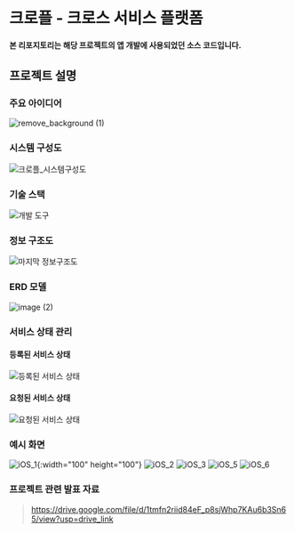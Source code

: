 # 크로플 - 크로스 서비스 플랫폼
#### 본 리포지토리는 해당 프로젝트의 앱 개발에 사용되었던 소스 코드입니다.

## 프로젝트 설명
### 주요 아이디어
![remove_background (1)](https://github.com/user-attachments/assets/a3147dd2-de53-4c4a-942d-aa35c540bcfc)

### 시스템 구성도
![크로플_시스템구성도](https://github.com/user-attachments/assets/2834920d-8304-4e7e-a513-9d93257b47d7)

### 기술 스택
![개발 도구](https://github.com/user-attachments/assets/f0f6c9e4-7945-4cd7-a823-aa5aad80249e)

### 정보 구조도
![마지막 정보구조도](https://github.com/user-attachments/assets/06051194-0ff7-47d3-b1a7-b8b9ee3e4cd3)

### ERD 모델
![image (2)](https://github.com/user-attachments/assets/a24948f2-3749-4554-a681-37749b043a86)

### 서비스 상태 관리

#### 등록된 서비스 상태
![등록된 서비스 상태](https://github.com/user-attachments/assets/59c7b993-3d97-4bbb-b2d8-e7daa16ee48a)

#### 요청된 서비스 상태
![요청된 서비스 상태](https://github.com/user-attachments/assets/5b886261-c75b-4163-ad99-f7b10a2b36c1)

### 예시 화면
![iOS_1](https://github.com/user-attachments/assets/2bfb6e96-4e3c-4914-bd75-d970854d8133){:width="100" height="100"}
![iOS_2](https://github.com/user-attachments/assets/2a9ef89b-2f2c-4b80-8e07-7e7bafe12bef)
![iOS_3](https://github.com/user-attachments/assets/0126c7b2-f173-408d-a50c-452736549cce)
![iOS_5](https://github.com/user-attachments/assets/f1cc434e-2031-4a26-bbcc-f3b07429368f)
![iOS_6](https://github.com/user-attachments/assets/5c387a56-d691-4c99-aef1-d213ae264ce4)

### 프로젝트 관련 발표 자료
> https://drive.google.com/file/d/1tmfn2riid84eF_p8sjWhp7KAu6b3Sn65/view?usp=drive_link
